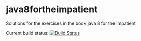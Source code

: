# java8fortheimpatient
Solutions for the exercises in the book java 8 for the impatient

Current build status: [![Build Status](https://travis-ci.org/koenighotze/java8fortheimpatient.svg?branch=master)](https://travis-ci.org/koenighotze/java8fortheimpatient)

